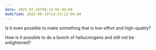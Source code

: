 ```yaml
---
date: 2025-07-25T08:14:05-04:00
modified: 2025-08-19T14:33:12-04:00
---
```


Is it even possible to make something that is low-effort and high-quality?

How is it possible to do a bunch of hallucinogens and still not be enlightened?
